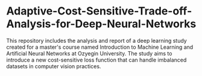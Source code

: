 # Adaptive-Cost-Sensitive-Trade-off-Analysis-for-Deep-Neural-Networks
This repository includes the analysis and report of a deep learning study created for a master's course named Introduction to Machine Learning and Artificial Neural Networks at Ozyegin University. The study aims to introduce a new cost-sensitive loss function that can handle imbalanced datasets in computer vision practices.
